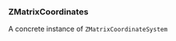 ### <a id="McUtils.McUtils.Coordinerds.CoordinateSystems.CommonCoordinateSystems.ZMatrixCoordinates">ZMatrixCoordinates</a>
A concrete instance of `ZMatrixCoordinateSystem`

